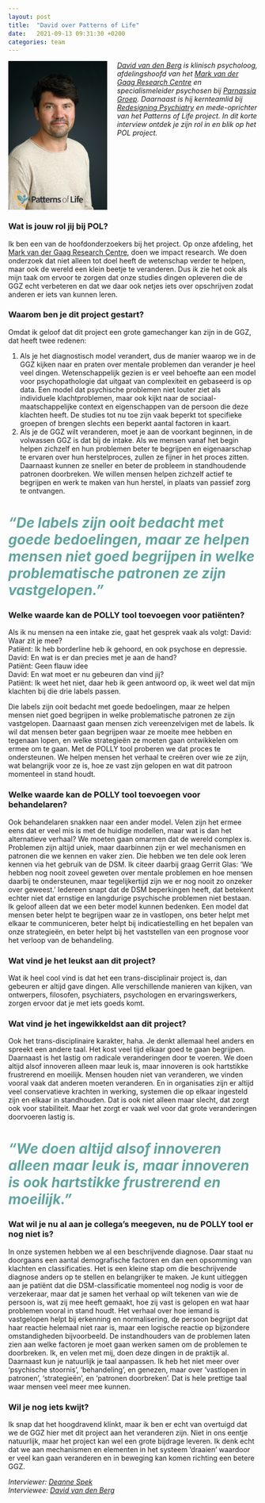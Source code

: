 ```yaml
---
layout: post
title:  "David over Patterns of Life"
date:   2021-09-13 09:31:30 +0200
categories: team
---
```


<style type="text/css">
  img[alt=teamimage] {
   width:200px;
   height:300px;
   float:left;
   margin-right: 20px;
}
</style>

![teamimage](/assets/team/david.jpg)

*[David van den Berg] is klinisch psycholoog, afdelingshoofd van het [Mark van der Gaag Research Centre] en specialismeleider psychosen bij [Parnassia Groep]. Daarnaast is hij kernteamlid bij [Redesigning Psychiatry] en mede-oprichter van het Patterns of Life project. In dit korte interview ontdek je zijn rol in en blik op het POL project.*

<div style="clear: both;"></div>

### Wat is jouw rol jij bij POL?
Ik ben een van de hoofdonderzoekers bij het project. Op onze afdeling, het [Mark van der Gaag Research Centre], doen we impact research. We doen onderzoek dat niet alleen tot doel heeft de wetenschap verder te helpen, maar ook de wereld een klein beetje te veranderen. Dus ik zie het ook als mijn taak om ervoor te zorgen dat onze studies dingen opleveren die de GGZ echt verbeteren en dat we daar ook netjes iets over opschrijven zodat anderen er iets van kunnen leren. 

### Waarom ben je dit project gestart?
Omdat ik geloof dat dit project een grote gamechanger kan zijn in de GGZ, dat heeft twee redenen:
1.	Als je het diagnostisch model verandert, dus de manier waarop we in de GGZ kijken naar en praten over mentale problemen dan verander je heel veel dingen. Wetenschappelijk gezien is er veel behoefte aan een model voor psychopathologie dat uitgaat van complexiteit en gebaseerd is op data. Een model dat psychische problemen niet louter ziet als individuele klachtproblemen, maar ook kijkt naar de sociaal-maatschappelijke context en eigenschappen van de persoon die deze klachten heeft. De studies tot nu toe zijn vaak beperkt tot specifieke groepen of brengen slechts een beperkt aantal factoren in kaart.
2.	Als je de GGZ wilt veranderen, moet je aan de voorkant beginnen, in de volwassen GGZ is dat bij de intake. Als we mensen vanaf het begin helpen zichzelf en hun problemen beter te begrijpen en eigenaarschap te ervaren over hun herstelproces, zullen ze fijner in het proces zitten. Daarnaast kunnen ze sneller en beter de probleem in standhoudende patronen doorbreken. We willen mensen helpen zichzelf actief te begrijpen en werk te maken van hun herstel, in plaats van passief zorg te ontvangen.

# <span style="color:#62A59F">*“De labels zijn ooit bedacht met goede bedoelingen, maar ze helpen mensen niet goed begrijpen in welke problematische patronen ze zijn vastgelopen.”*</span>

### Welke waarde kan de POLLY tool toevoegen voor patiënten?
Als ik nu mensen na een intake zie, gaat het gesprek vaak als volgt:
David: Waar zit je mee?<br>
Patiënt: Ik heb borderline heb ik gehoord, en ook psychose en depressie.<br>
David: En wat is er dan precies met je aan de hand? <br>
Patiënt: Geen flauw idee<br>
David: En wat moet er nu gebeuren dan vind jij?<br>
Patiënt: Ik weet het niet, daar heb ik geen antwoord op, ik weet wel dat mijn klachten bij die drie labels passen. <br>

Die labels zijn ooit bedacht met goede bedoelingen, maar ze helpen mensen niet goed begrijpen in welke problematische patronen ze zijn vastgelopen. Daarnaast gaan mensen zich vereenzelvigen met de labels. Ik wil dat mensen beter gaan begrijpen waar ze moeite mee hebben en tegenaan lopen, en welke strategieën ze moeten gaan ontwikkelen om ermee om te gaan. Met de POLLY tool proberen we dat proces te ondersteunen. We helpen mensen het verhaal te creëren over wie ze zijn, wat belangrijk voor ze is, hoe ze vast zijn gelopen en wat dit patroon momenteel in stand houdt.   

### Welke waarde kan de POLLY tool toevoegen voor behandelaren?
Ook behandelaren snakken naar een ander model. Velen zijn het ermee eens dat er veel mis is met de huidige modellen, maar wat is dan het alternatieve verhaal? We moeten gaan omarmen dat de wereld complex is. Problemen zijn altijd uniek, maar daarbinnen zijn er wel mechanismen en patronen die we kennen en vaker zien. Die hebben we ten dele ook leren kennen via het gebruik van de DSM. Ik citeer daarbij graag Gerrit Glas: ‘We hebben nog nooit zoveel geweten over mentale problemen en hoe mensen daarbij te ondersteunen, maar tegelijkertijd zijn we er nog nooit zo onzeker over geweest.’ Iedereen snapt dat de DSM beperkingen heeft, dat betekent echter niet dat ernstige en langdurige psychische problemen niet bestaan. Ik geloof alleen dat we een beter model kunnen bedenken. Een model dat mensen beter helpt te begrijpen waar ze in vastlopen, ons beter helpt met elkaar te communiceren, beter helpt bij indicatiestelling en het bepalen van onze strategieën, en beter helpt bij het vaststellen van een prognose voor het verloop van de behandeling. 

### Wat vind je het leukst aan dit project?
Wat ik heel cool vind is dat het een trans-disciplinair project is, dan gebeuren er altijd gave dingen. Alle verschillende manieren van kijken, van ontwerpers, filosofen, psychiaters, psychologen en ervaringswerkers, zorgen ervoor dat je met iets goeds komt. 

### Wat vind je het ingewikkeldst aan dit project?
Ook het trans-disciplinaire karakter, haha. Je denkt allemaal heel anders en spreekt een andere taal. Het kost veel tijd elkaar goed te gaan begrijpen. Daarnaast is het lastig om radicale veranderingen door te voeren. We doen altijd alsof innoveren alleen maar leuk is, maar innoveren is ook hartstikke frustrerend en moeilijk. Mensen houden niet van veranderen, we vinden vooral vaak dat anderen moeten veranderen. En in organisaties zijn er altijd veel conservatieve krachten in werking, systemen die op elkaar ingesteld zijn en elkaar in standhouden. Dat is ook niet alleen maar slecht, dat zorgt ook voor stabiliteit. Maar het zorgt er vaak wel voor dat grote veranderingen doorvoeren lastig is.

# <span style="color:#62A59F">*“We doen altijd alsof innoveren alleen maar leuk is, maar innoveren is ook hartstikke frustrerend en moeilijk.”*</span>

### Wat wil je nu al aan je collega’s meegeven, nu de POLLY tool er nog niet is?
In onze systemen hebben we al een beschrijvende diagnose. Daar staat nu doorgaans een aantal demografische factoren en dan een opsomming van klachten en classificaties. Het is een kleine stap om die beschrijvende diagnose anders op te stellen en belangrijker te maken. Je kunt uitleggen aan je patiënt dat die DSM-classificatie momenteel nog nodig is voor de verzekeraar, maar dat je samen het verhaal op wilt tekenen van wie de persoon is, wat zij mee heeft gemaakt, hoe zij vast is gelopen en wat haar problemen vooral in stand houdt. Het verhaal over hoe iemand is vastgelopen helpt bij erkenning en normalisering, de persoon begrijpt dat haar reactie helemaal niet raar is, maar een logische reactie op bijzondere omstandigheden bijvoorbeeld. De instandhouders van de problemen laten zien aan welke factoren je moet gaan werken samen om de problemen te doorbreken. Ik, en velen met mij, doen deze dingen in de praktijk al. <br>
Daarnaast kun je natuurlijk je taal aanpassen. Ik heb het niet meer over ‘psychische stoornis’,  ‘behandeling’, en genezen, maar over ‘vastlopen in patronen’, ‘strategieën’, en ‘patronen doorbreken’. Dat is hele prettige taal waar mensen veel meer mee kunnen. 

### Wil je nog iets kwijt?
Ik snap dat het hoogdravend klinkt, maar ik ben er echt van overtuigd dat we de GGZ hier met dit project aan het veranderen zijn. Niet in ons eentje natuurlijk, maar het project kan wel een grote bijdrage leveren. Ik denk echt dat we aan mechanismen en elementen in het systeem ‘draaien’ waardoor er veel kan gaan veranderen en in beweging kan komen richting een betere GGZ. <br>

*Interviewer: [Deanne Spek]*<br>
*Interviewee: [David van den Berg]*

[Mark van der Gaag Research Centre]: https://www.mrcresearch.nl/
[Parnassia Groep]: https://www.parnassiagroep.nl/
[Redesigning Psychiatry]: https://www.redesigningpsychiatry.org/
[David van den Berg]:  https://www.patternsoflife.nl/team/david
[Deanne Spek]: https://www.patternsoflife.nl/team/deanne